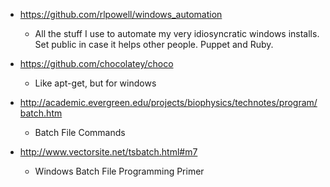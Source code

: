 - https://github.com/rlpowell/windows_automation
  - All the stuff I use to automate my very idiosyncratic windows installs. Set public in case it helps other people. Puppet and Ruby.
  
- https://github.com/chocolatey/choco
  -  Like apt-get, but for windows
    
- http://academic.evergreen.edu/projects/biophysics/technotes/program/batch.htm
  - Batch File Commands 

- http://www.vectorsite.net/tsbatch.html#m7
  - Windows Batch File Programming Primer
